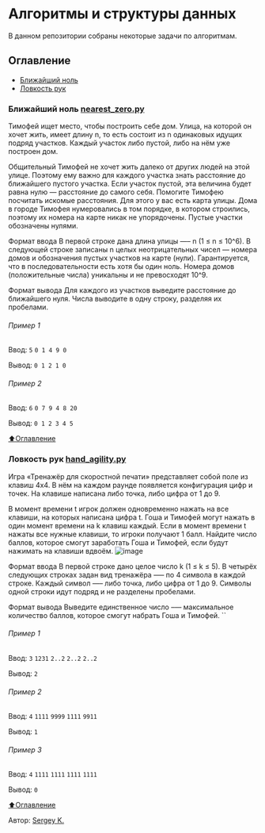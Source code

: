 # Алгоритмы и структуры данных
В данном репозитории собраны некоторые задачи по алгоритмам.


## Оглавление
- [Ближайший ноль](https://github.com/Skrapivn/Algoritms/edit/main/README.md#%D0%B1%D0%BB%D0%B8%D0%B6%D0%B0%D0%B9%D1%88%D0%B8%D0%B9-%D0%BD%D0%BE%D0%BB%D1%8C-nearest_zeropy)
- [Ловкость рук](https://github.com/Skrapivn/Algoritms/edit/main/README.md#%D0%BB%D0%BE%D0%B2%D0%BA%D0%BE%D1%81%D1%82%D1%8C_%D1%80%D1%83%D0%BA-hand_agilitypy)





### Ближайший ноль [nearest_zero.py](https://github.com/Skrapivn/Algoritms/blob/main/nearest_zero "nearest_zero.py")
Тимофей ищет место, чтобы построить себе дом. Улица, на которой он хочет жить, имеет длину n, то есть состоит из n одинаковых идущих подряд участков. Каждый участок либо пустой, либо на нём уже построен дом.

Общительный Тимофей не хочет жить далеко от других людей на этой улице. Поэтому ему важно для каждого участка знать расстояние до ближайшего пустого участка. Если участок пустой, эта величина будет равна нулю — расстояние до самого себя.
Помогите Тимофею посчитать искомые расстояния. Для этого у вас есть карта улицы. Дома в городе Тимофея нумеровались в том порядке, в котором строились, поэтому их номера на карте никак не упорядочены. Пустые участки обозначены нулями.

Формат ввода
В первой строке дана длина улицы —– n (1 ≤ n ≤ 10^6). В следующей строке записаны n целых неотрицательных чисел — номера домов и обозначения пустых участков на карте (нули). Гарантируется, что в последовательности есть хотя бы один ноль. Номера домов (положительные числа) уникальны и не превосходят 10^9.

Формат вывода
Для каждого из участков выведите расстояние до ближайшего нуля. Числа выводите в одну строку, разделяя их пробелами.

###### Пример 1
Ввод: ``5`` ``0 1 4 9 0``

Вывод:
``0 1 2 1 0``

###### Пример 2
Ввод: ``6`` ``0 7 9 4 8 20``

Вывод:
``0 1 2 3 4 5``

[⬆️Оглавление](#оглавление)

### Ловкость рук [hand_agility.py](https://github.com/Skrapivn/Algoritms/blob/main/hand_agility "hand_agility.py")
Игра «Тренажёр для скоростной печати» представляет собой поле из клавиш 4x4. В нём на каждом раунде появляется конфигурация цифр и точек. На клавише написана либо точка, либо цифра от 1 до 9.

В момент времени t игрок должен одновременно нажать на все клавиши, на которых написана цифра t. Гоша и Тимофей могут нажать в один момент времени на k клавиш каждый. Если в момент времени t нажаты все нужные клавиши, то игроки получают 1 балл.
Найдите число баллов, которое смогут заработать Гоша и Тимофей, если будут нажимать на клавиши вдвоём.
![image](https://user-images.githubusercontent.com/33264331/184338358-a30c92d1-2736-41fc-b177-52fda8c94b8d.png)

Формат ввода
В первой строке дано целое число k (1 ≤ k ≤ 5).
В четырёх следующих строках задан вид тренажёра –— по 4 символа в каждой строке. Каждый символ —– либо точка, либо цифра от 1 до 9. Символы одной строки идут подряд и не разделены пробелами.

Формат вывода
Выведите единственное число –— максимальное количество баллов, которое смогут набрать Гоша и Тимофей.
``

###### Пример 1
Ввод: ``3`` ``1231`` ``2..2`` ``2..2`` ``2..2``

Вывод:
``2``
###### Пример 2
Ввод: ``4`` ``1111`` ``9999`` ``1111`` ``9911``

Вывод:
``1``

###### Пример 3
Ввод: ``4`` ``1111`` ``1111`` ``1111`` ``1111``

Вывод:
``0``

[⬆️Оглавление](#оглавление)

Автор: [Sergey K.](https://github.com/Skrapivn "Sergey K.")
